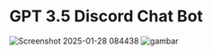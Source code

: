 # GPT 3.5 Discord Chat Bot
![Screenshot 2025-01-28 084438](https://github.com/user-attachments/assets/dd712fd2-b42c-42bd-8085-2c4f2424c6c8)
![gambar](https://github.com/user-attachments/assets/24dae520-bf20-40b3-9745-83521830f00c)


